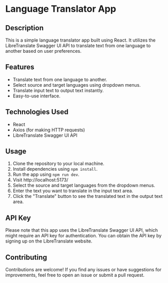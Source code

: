# Language Translator App

## Description
This is a simple language translator app built using React. It utilizes the LibreTranslate Swagger UI API to translate text from one language to another based on user preferences.

## Features
- Translate text from one language to another.
- Select source and target languages using dropdown menus.
- Translate input text to output text instantly.
- Easy-to-use interface.

## Technologies Used
- React
- Axios (for making HTTP requests)
- LibreTranslate Swagger UI API

## Usage
1. Clone the repository to your local machine.
2. Install dependencies using `npm install`.
3. Run the app using `npm run dev`.
4. Visit http://localhost:5173/
5. Select the source and target languages from the dropdown menus.
6. Enter the text you want to translate in the input text area.
7. Click the "Translate" button to see the translated text in the output text area.

## API Key
Please note that this app uses the LibreTranslate Swagger UI API, which might require an API key for authentication. You can obtain the API key by signing up on the LibreTranslate website.

## Contributing
Contributions are welcome! If you find any issues or have suggestions for improvements, feel free to open an issue or submit a pull request.

